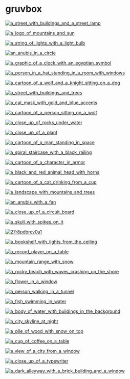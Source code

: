 # gruvbox

<a href="a_street_with_buildings_and_a_street_lamp.png"><img alt="a_street_with_buildings_and_a_street_lamp" src="a_street_with_buildings_and_a_street_lamp.png"></a>

<a href="a_logo_of_mountains_and_sun.png"><img alt="a_logo_of_mountains_and_sun" src="a_logo_of_mountains_and_sun.png"></a>

<a href="a_string_of_lights_with_a_light_bulb.jpg"><img alt="a_string_of_lights_with_a_light_bulb" src="a_string_of_lights_with_a_light_bulb.jpg"></a>

<a href="an_anubis_in_a_circle.jpg"><img alt="an_anubis_in_a_circle" src="an_anubis_in_a_circle.jpg"></a>

<a href="a_graphic_of_a_clock_with_an_egyptian_symbol.jpg"><img alt="a_graphic_of_a_clock_with_an_egyptian_symbol" src="a_graphic_of_a_clock_with_an_egyptian_symbol.jpg"></a>

<a href="a_person_in_a_hat_standing_in_a_room_with_windows.png"><img alt="a_person_in_a_hat_standing_in_a_room_with_windows" src="a_person_in_a_hat_standing_in_a_room_with_windows.png"></a>

<a href="a_cartoon_of_a_wolf_and_a_knight_sitting_on_a_dog.png"><img alt="a_cartoon_of_a_wolf_and_a_knight_sitting_on_a_dog" src="a_cartoon_of_a_wolf_and_a_knight_sitting_on_a_dog.png"></a>

<a href="a_street_with_buildings_and_trees.png"><img alt="a_street_with_buildings_and_trees" src="a_street_with_buildings_and_trees.png"></a>

<a href="a_cat_mask_with_gold_and_blue_accents.jpg"><img alt="a_cat_mask_with_gold_and_blue_accents" src="a_cat_mask_with_gold_and_blue_accents.jpg"></a>

<a href="a_cartoon_of_a_person_sitting_on_a_wolf.png"><img alt="a_cartoon_of_a_person_sitting_on_a_wolf" src="a_cartoon_of_a_person_sitting_on_a_wolf.png"></a>

<a href="a_close_up_of_rocks_under_water.jpg"><img alt="a_close_up_of_rocks_under_water" src="a_close_up_of_rocks_under_water.jpg"></a>

<a href="a_close_up_of_a_plant.jpg"><img alt="a_close_up_of_a_plant" src="a_close_up_of_a_plant.jpg"></a>

<a href="a_cartoon_of_a_man_standing_in_space.png"><img alt="a_cartoon_of_a_man_standing_in_space" src="a_cartoon_of_a_man_standing_in_space.png"></a>

<a href="a_spiral_staircase_with_a_black_railing.jpg"><img alt="a_spiral_staircase_with_a_black_railing" src="a_spiral_staircase_with_a_black_railing.jpg"></a>

<a href="a_cartoon_of_a_character_in_armor.png"><img alt="a_cartoon_of_a_character_in_armor" src="a_cartoon_of_a_character_in_armor.png"></a>

<a href="a_black_and_red_animal_head_with_horns.jpg"><img alt="a_black_and_red_animal_head_with_horns" src="a_black_and_red_animal_head_with_horns.jpg"></a>

<a href="a_cartoon_of_a_cat_drinking_from_a_cup.png"><img alt="a_cartoon_of_a_cat_drinking_from_a_cup" src="a_cartoon_of_a_cat_drinking_from_a_cup.png"></a>

<a href="a_landscape_with_mountains_and_trees.jpg"><img alt="a_landscape_with_mountains_and_trees" src="a_landscape_with_mountains_and_trees.jpg"></a>

<a href="an_anubis_with_a_fan.jpg"><img alt="an_anubis_with_a_fan" src="an_anubis_with_a_fan.jpg"></a>

<a href="a_close_up_of_a_circuit_board.png"><img alt="a_close_up_of_a_circuit_board" src="a_close_up_of_a_circuit_board.png"></a>

<a href="a_skull_with_spikes_on_it.jpg"><img alt="a_skull_with_spikes_on_it" src="a_skull_with_spikes_on_it.jpg"></a>

<a href="27r8pdbrev0a1.png"><img alt="27r8pdbrev0a1" src="27r8pdbrev0a1.png"></a>

<a href="a_bookshelf_with_lights_from_the_ceiling.jpeg"><img alt="a_bookshelf_with_lights_from_the_ceiling" src="a_bookshelf_with_lights_from_the_ceiling.jpeg"></a>

<a href="a_record_player_on_a_table.jpg"><img alt="a_record_player_on_a_table" src="a_record_player_on_a_table.jpg"></a>

<a href="a_mountain_range_with_snow.png"><img alt="a_mountain_range_with_snow" src="a_mountain_range_with_snow.png"></a>

<a href="a_rocky_beach_with_waves_crashing_on_the_shore.png"><img alt="a_rocky_beach_with_waves_crashing_on_the_shore" src="a_rocky_beach_with_waves_crashing_on_the_shore.png"></a>

<a href="a_flower_in_a_window.jpg"><img alt="a_flower_in_a_window" src="a_flower_in_a_window.jpg"></a>

<a href="a_person_walking_in_a_tunnel.png"><img alt="a_person_walking_in_a_tunnel" src="a_person_walking_in_a_tunnel.png"></a>

<a href="a_fish_swimming_in_water.png"><img alt="a_fish_swimming_in_water" src="a_fish_swimming_in_water.png"></a>

<a href="a_body_of_water_with_buildings_in_the_background.jpg"><img alt="a_body_of_water_with_buildings_in_the_background" src="a_body_of_water_with_buildings_in_the_background.jpg"></a>

<a href="a_city_skyline_at_night.jpg"><img alt="a_city_skyline_at_night" src="a_city_skyline_at_night.jpg"></a>

<a href="a_pile_of_wood_with_snow_on_top.jpg"><img alt="a_pile_of_wood_with_snow_on_top" src="a_pile_of_wood_with_snow_on_top.jpg"></a>

<a href="a_cup_of_coffee_on_a_table.jpg"><img alt="a_cup_of_coffee_on_a_table" src="a_cup_of_coffee_on_a_table.jpg"></a>

<a href="a_view_of_a_city_from_a_window.jpg"><img alt="a_view_of_a_city_from_a_window" src="a_view_of_a_city_from_a_window.jpg"></a>

<a href="a_close_up_of_a_typewriter.jpg"><img alt="a_close_up_of_a_typewriter" src="a_close_up_of_a_typewriter.jpg"></a>

<a href="a_dark_alleyway_with_a_brick_building_and_a_window.jpg"><img alt="a_dark_alleyway_with_a_brick_building_and_a_window" src="a_dark_alleyway_with_a_brick_building_and_a_window.jpg"></a>

